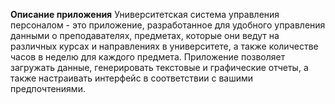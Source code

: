 **Описание приложения**
Университетская система управления персоналом - это приложение,
разработанное для удобного управления данными о преподавателях,
предметах, которые они ведут на различных курсах и направлениях в
университете, а также количестве часов в неделю для каждого предмета.
Приложение позволяет загружать данные, генерировать текстовые и
графические отчеты, а также настраивать интерфейс в соответствии с вашими
предпочтениями.
